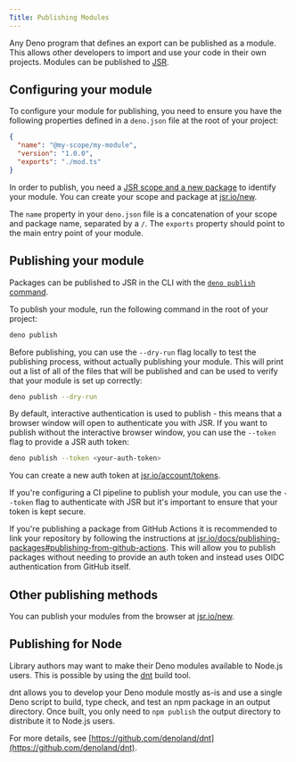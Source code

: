 ```yaml
---
Title: Publishing Modules
---
```


Any Deno program that defines an export can be published as a module. This
allows other developers to import and use your code in their own projects.
Modules can be published to [JSR](https://jsr.io).

## Configuring your module

To configure your module for publishing, you need to ensure you have the
following properties defined in a `deno.json` file at the root of your project:

```json title="deno.json"
{
  "name": "@my-scope/my-module",
  "version": "1.0.0",
  "exports": "./mod.ts"
}
```

In order to publish, you need a
[JSR scope and a new package](https://jsr.io/docs/publishing-packages#creating-a-scope-and-package)
to identify your module. You can create your scope and package at
[jsr.io/new](https://jsr.io/new).

The `name` property in your `deno.json` file is a concatenation of your scope
and package name, separated by a `/`. The `exports` property should point to the
main entry point of your module.

## Publishing your module

Packages can be published to JSR in the CLI with the
[`deno publish` command](https://jsr.io/docs/publishing-packages#publishing-from-your-local-machine).

To publish your module, run the following command in the root of your project:

```bash
deno publish
```

Before publishing, you can use the `--dry-run` flag locally to test the
publishing process, without actually publishing your module. This will print out
a list of all of the files that will be published and can be used to verify that
your module is set up correctly:

```bash
deno publish --dry-run
```

By default, interactive authentication is used to publish - this means that a
browser window will open to authenticate you with JSR. If you want to publish
without the interactive browser window, you can use the `--token` flag to
provide a JSR auth token:

```bash
deno publish --token <your-auth-token>
```

You can create a new auth token at
[jsr.io/account/tokens](https://jsr.io/account/tokens).

If you're configuring a CI pipeline to publish your module, you can use the
`--token` flag to authenticate with JSR but it's important to ensure that your
token is kept secure.

If you're publishing a package from GitHub Actions it is recommended to link
your repository by following the instructions at
[jsr.io/docs/publishing-packages#publishing-from-github-actions](https://jsr.io/docs/publishing-packages#publishing-from-github-actions).
This will allow you to publish packages without needing to provide an auth token
and instead uses OIDC authentication from GitHub itself.

## Other publishing methods

You can publish your modules from the browser at
[jsr.io/new](https://jsr.io/new).

## Publishing for Node

Library authors may want to make their Deno modules available to Node.js users.
This is possible by using the [dnt](https://github.com/denoland/dnt) build tool.

dnt allows you to develop your Deno module mostly as-is and use a single Deno
script to build, type check, and test an npm package in an output directory.
Once built, you only need to `npm publish` the output directory to distribute it
to Node.js users.

For more details, see
[https://github.com/denoland/dnt](https://github.com/denoland/dnt).
